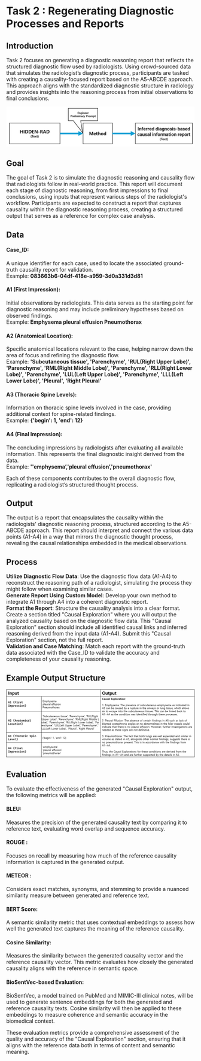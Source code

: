 # Task 2 : Regenerating Diagnostic Processes and Reports

## Introduction
Task 2 focuses on generating a diagnostic reasoning report that reflects the structured diagnostic flow used by radiologists. Using crowd-sourced data that simulates the radiologist’s diagnostic process, participants are tasked with creating a causality-focused report based on the A5-ABCDE approach. This approach aligns with the standardized diagnostic structure in radiology and provides insights into the reasoning process from initial observations to final conclusions.

![Diagram for Task 2](./images/task2_diagram.png "Task 2 Overview")

## Goal
The goal of Task 2 is to simulate the diagnostic reasoning and causality flow that radiologists follow in real-world practice. This report will document each stage of diagnostic reasoning, from first impressions to final conclusions, using inputs that represent various steps of the radiologist's workflow. Participants are expected to construct a report that captures causality within the diagnostic reasoning process, creating a structured output that serves as a reference for complex case analysis.

## Data
#### Case_ID: 
A unique identifier for each case, used to locate the associated ground-truth causality report for validation.<br>
Example: **083663b6-04df-418e-a959-3d0a331d3d81**

#### A1 (First Impression): 
Initial observations by radiologists. This data serves as the starting point for diagnostic reasoning and may include preliminary hypotheses based on observed findings.<br>
Example: **Emphysema pleural effusion Pneumothorax**

#### A2 (Anatomical Location): 
Specific anatomical locations relevant to the case, helping narrow down the area of focus and refining the diagnostic flow.<br>
Example: **'Subcutaneous tissue', 'Parenchyme', 'RUL(Right Upper Lobe)', 'Parenchyme', 'RML(Right Middle Lobe)', 'Parenchyme', 'RLL(Right Lower Lobe)', 'Parenchyme', 'LUL(Left Upper Lobe)', 'Parenchyme', 'LLL(Left Lower Lobe)', 'Pleural', 'Right Pleural'**

#### A3 (Thoracic Spine Levels): 
Information on thoracic spine levels involved in the case, providing additional context for spine-related findings.<br>
Example: **{'begin': 1, 'end': 12}**

#### A4 (Final Impression): 
The concluding impressions by radiologists after evaluating all available information. This represents the final diagnostic insight derived from the data. <br>
Example: **''emphysema’,'pleural effusion’,'pneumothorax'**

Each of these components contributes to the overall diagnostic flow, replicating a radiologist’s structured thought process.

## Output
The output is a report that encapsulates the causality within the radiologists' diagnostic reasoning process, structured according to the A5-ABCDE approach. This report should interpret and connect the various data points (A1-A4) in a way that mirrors the diagnostic thought process, revealing the causal relationships embedded in the medical observations.

## Process
**Utilize Diagnostic Flow Data**: Use the diagnostic flow data (A1-A4) to reconstruct the reasoning path of a radiologist, simulating the process they might follow when examining similar cases.<br>
**Generate Report Using Custom Model**: Develop your own method to integrate A1 through A4 into a coherent diagnostic report.<br>
**Format the Report**: Structure the causality analysis into a clear format. Create a section titled "Causal Exploration" where you will output the analyzed causality based on the diagnostic flow data. This "Causal Exploration" section should include all identified causal links and inferred reasoning derived from the input data (A1-A4). Submit this "Causal Exploration" section, not the full report.<br>
**Validation and Case Matching**: Match each report with the ground-truth data associated with the Case_ID to validate the accuracy and completeness of your causality reasoning.<br>

## Example Output Structure
![Example for Task 2](./images/Task2_ex.png "Task 2 Example Structure")

## Evaluation
To evaluate the effectiveness of the generated "Causal Exploration" output, the following metrics will be applied:

#### BLEU: 
Measures the precision of the generated causality text by comparing it to reference text, evaluating word overlap and sequence accuracy.

#### ROUGE : 
Focuses on recall by measuring how much of the reference causality information is captured in the generated output.

#### METEOR : 
Considers exact matches, synonyms, and stemming to provide a nuanced similarity measure between generated and reference text.

#### BERT Score: 
A semantic similarity metric that uses contextual embeddings to assess how well the generated text captures the meaning of the reference causality.

#### Cosine Similarity: 
Measures the similarity between the generated causality vector and the reference causality vector. This metric evaluates how closely the generated causality aligns with the reference in semantic space.

#### BioSentVec-based Evaluation: 
BioSentVec, a model trained on PubMed and MIMIC-III clinical notes, will be used to generate sentence embeddings for both the generated and reference causality texts. Cosine similarity will then be applied to these embeddings to measure coherence and semantic accuracy in the biomedical context.

These evaluation metrics provide a comprehensive assessment of the quality and accuracy of the "Causal Exploration" section, ensuring that it aligns with the reference data both in terms of content and semantic meaning.
